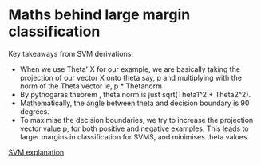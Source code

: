 # Maths behind large margin classification

Key takeaways from SVM derivations:

- When we use Theta' X for our example, we are basically taking the projection of our vector X onto theta say, p and multiplying with the norm of the Theta vector ie, p \* Thetanorm
- By pythogaras theorem , theta norm is just sqrt(Theta1^2 + Theta2^2).
- Mathematically, the angle between theta and decision boundary is 90 degrees.
- To maximise the decision boundaries, we try to increase the projection vector value p, for both positive and negative examples. This leads to larger margins in classification for SVMS, and minimises theta values.

[SVM explanation](https://www.coursera.org/learn/machine-learning/lecture/3eNnh/mathematics-behind-large-margin-classification)
